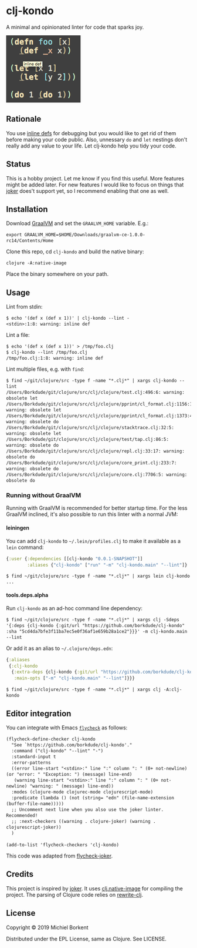 # clj-kondo

A minimal and opinionated linter for code that sparks joy.

<img src="demo.png">

## Rationale

You use [inline
defs](https://blog.michielborkent.nl/2017/05/25/inline-def-debugging/) for
debugging but you would like to get rid of them before making your code
public. Also, unnessary `do` and `let` nestings don't really add any value to
your life. Let clj-kondo help you tidy your code.

## Status

This is a hobby project. Let me know if you find this useful. More features
might be added later. For new features I would like to focus on things that
[joker](https://github.com/candid82/joker) does't support yet, so I recommend
enabling that one as well.

## Installation

Download [GraalVM](https://github.com/oracle/graal/releases) and set the
`GRAALVM_HOME` variable. E.g.:

    export GRAALVM_HOME=$HOME/Downloads/graalvm-ce-1.0.0-rc14/Contents/Home

Clone this repo, cd `clj-kondo` and build the native binary:

    clojure -A:native-image

Place the binary somewhere on your path.

## Usage

Lint from stdin:

``` shellsession
$ echo '(def x (def x 1))' | clj-kondo --lint -
<stdin>:1:8: warning: inline def
```

Lint a file:

``` shellsession
$ echo '(def x (def x 1))' > /tmp/foo.clj
$ clj-kondo --lint /tmp/foo.clj
/tmp/foo.clj:1:8: warning: inline def
```

Lint multiple files, e.g. with `find`:

``` shellsession
$ find ~/git/clojure/src -type f -name "*.clj*" | xargs clj-kondo --lint
/Users/Borkdude/git/clojure/src/clj/clojure/test.clj:496:6: warning: obsolete let
/Users/Borkdude/git/clojure/src/clj/clojure/pprint/cl_format.clj:1156:15: warning: obsolete let
/Users/Borkdude/git/clojure/src/clj/clojure/pprint/cl_format.clj:1373:4: warning: obsolete do
/Users/Borkdude/git/clojure/src/clj/clojure/stacktrace.clj:32:5: warning: obsolete let
/Users/Borkdude/git/clojure/src/clj/clojure/test/tap.clj:86:5: warning: obsolete do
/Users/Borkdude/git/clojure/src/clj/clojure/repl.clj:33:17: warning: obsolete do
/Users/Borkdude/git/clojure/src/clj/clojure/core_print.clj:233:7: warning: obsolete do
/Users/Borkdude/git/clojure/src/clj/clojure/core.clj:7706:5: warning: obsolete do
```

### Running without GraalVM

Running with GraalVM is recommended for better startup time. For the less GraalVM
inclined, it's also possible to run this linter with a normal JVM:

#### leiningen

You can add `clj-kondo` to `~/.lein/profiles.clj` to make it available as a `lein` command:

``` clojure
{:user {:dependencies [[clj-kondo "0.0.1-SNAPSHOT"]]
        :aliases {"clj-kondo" ["run" "-m" "clj-kondo.main" "--lint"]}
```

``` shellsession
$ find ~/git/clojure/src -type f -name "*.clj*" | xargs lein clj-kondo
...
```

#### tools.deps.alpha

Run `clj-kondo` as an ad-hoc command line dependency:

``` shellsession
$ find ~/git/clojure/src -type f -name "*.clj*" | xargs clj -Sdeps '{:deps {clj-kondo {:git/url "https://github.com/borkdude/clj-kondo" :sha "5cd4da7bfe3f11ba7ec5e0f36af1e659b28a1ce2"}}}' -m clj-kondo.main --lint
```

Or add it as an alias to `~/.clojure/deps.edn`:

``` clojure
{:aliases
 {:clj-kondo
  {:extra-deps {clj-kondo {:git/url "https://github.com/borkdude/clj-kondo" :sha "5cd4da7bfe3f11ba7ec5e0f36af1e659b28a1ce2"}}
   :main-opts ["-m" "clj-kondo.main" "--lint"]}}}
```

``` shellsession
$ find ~/git/clojure/src -type f -name "*.clj*" | xargs clj -A:clj-kondo
```

## Editor integration

You can integrate with Emacs [`flycheck`](https://www.flycheck.org/en/latest/) as follows:

``` shellsession
(flycheck-define-checker clj-kondo
  "See `https://github.com/borkdude/clj-kondo'."
  :command ("clj-kondo" "--lint" "-")
  :standard-input t
  :error-patterns
  ((error line-start "<stdin>:" line ":" column ": " (0+ not-newline) (or "error: " "Exception: ") (message) line-end)
   (warning line-start "<stdin>:" line ":" column ": " (0+ not-newline) "warning: " (message) line-end))
  :modes (clojure-mode clojurec-mode clojurescript-mode)
  :predicate (lambda () (not (string= "edn" (file-name-extension (buffer-file-name)))))
  ;; Uncomment next line when you also use the joker linter. Recommended!
  ;; :next-checkers ((warning . clojure-joker) (warning . clojurescript-joker))
  )

(add-to-list 'flycheck-checkers 'clj-kondo)
```

This code was adapted from [flycheck-joker](https://github.com/candid82/flycheck-joker).

## Credits

This project is inspired by [joker](https://github.com/candid82/joker). It uses
[clj.native-image](https://github.com/taylorwood/clj.native-image) for compiling
the project. The parsing of Clojure code relies on
[rewrite-clj](https://github.com/xsc/rewrite-clj).

## License

Copyright © 2019 Michiel Borkent

Distributed under the EPL License, same as Clojure. See LICENSE.
